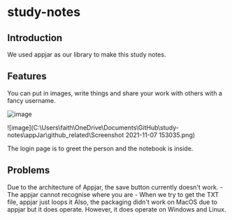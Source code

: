 # study-notes

## Introduction
We used appjar as our library to make this study notes. 

## Features
You can put in images, write things and share your work with others with a fancy username.

![image](C:\Users\faith\OneDrive\Documents\GitHub\study-notes\appJar\github_related\1.png)

![image](C:\Users\faith\OneDrive\Documents\GitHub\study-notes\appJar\github_related\Screenshot 2021-11-07 153035.png)

The login page is to greet the person and the notebook is inside. 

## Problems
Due to the architecture of Appjar, the save button currently doesn't work. 
    - The appjar cannot recognise where you are
    - When we try to get the TXT file, appjar just loops it
Also, the packaging didn't work on MacOS due to appjar but it does operate. 
However, it does operate on Windows and Linux.   